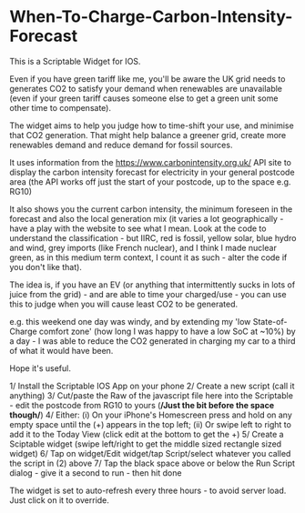 # When-To-Charge-Carbon-Intensity-Forecast

This is a Scriptable Widget for IOS.

Even if you have green tariff like me, you'll be aware the UK grid needs to generates CO2 to satisfy your demand when renewables are unavailable (even if your green tariff causes someone else to get a green unit some other time to compensate).

The widget aims to help you judge how to time-shift your use, and minimise that CO2 generation. That might help balance a greener grid, create more renewables demand and reduce demand for fossil sources.

It uses information from the https://www.carbonintensity.org.uk/ API site to display the carbon intensity forecast for electricity in your general postcode area (the API works off just the start of your postcode, up to the space e.g. RG10)

It also shows you the current carbon intensity, the minimum foreseen in the forecast and also the local generation mix (it varies a lot geographically - have a play with the website to see what I mean. Look at the code to understand the classification - but IIRC, red is fossil, yellow solar, blue hydro and wind, grey imports (like French nuclear), and I think I made nuclear green, as in this medium term context, I count it as such - alter the code if you don't like that).

The idea is, if you have an EV (or anything that intermittently sucks in lots of juice from the grid) - and are able to time your charged/use - you can use this to judge when you will cause least CO2 to be generated.

e.g. this weekend one day was windy, and by extending my 'low State-of-Charge comfort zone' (how long I was happy to have a low SoC at ~10%) by a day - I was able to reduce the CO2 generated in charging my car to a third of what it would have been.

Hope it's useful.

1/ Install the Scriptable IOS App on your phone
2/ Create a new script (call it anything)
3/ Cut/paste the Raw of the javascript file here into the Scriptable - edit the postcode from RG10 to yours (**/Just the bit before the space though/**)
4/ Either:
    (i) On your iPhone's Homescreen press and hold on any empty space until the (+) appears in the top left;
    (ii) Or swipe left to right to add it to the Today View (click edit at the bottom to get the +)
5/ Create a Sciptable widget (swipe left/right to get the middle sized rectangle sized widget)
6/ Tap on widget/Edit widget/tap Script/select whatever you called the script in (2) above
7/ Tap the black space above or below the Run Script dialog - give it a second to run - then hit done

The widget is set to auto-refresh every three hours - to avoid server load. Just click on it to override.
